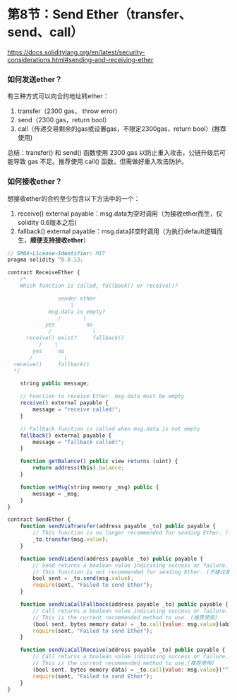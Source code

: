# 第8节：Send Ether（transfer、send、call）

https://docs.soliditylang.org/en/latest/security-considerations.html#sending-and-receiving-ether

### 如何发送ether？

有三种方式可以向合约地址转ether：

1. transfer（2300 gas， throw error）
2. send（2300 gas，return bool）
3. call（传递交易剩余的gas或设置gas，不限定2300gas，return bool）(推荐使用)



总结：transfer() 和 send() 函数使用 2300 gas 以防止重入攻击，公链升级后可能导致 gas 不足。推荐使用 call() 函数，但需做好重入攻击防护。



### 如何接收ether？

想接收ether的合约至少包含以下方法中的一个：

1. receive() external payable：msg.data为空时调用（为接收ether而生，仅solidity 0.6版本之后)
2. fallback() external payable：msg.data非空时调用（为执行default逻辑而生，**顺便支持接收ether**）

```js
// SPDX-License-Identifier: MIT
pragma solidity ^0.8.13;

contract ReceiveEther {
    /*
    Which function is called, fallback() or receive()?

                sender ether
                    |
             msg.data is empty?
                /       \
            yes          no
             /             \
      receive() exist?     fallback()
          /    \
        yes     no
       /          \
  receive()     fallback()
  */

    string public message;

    // Function to receive Ether. msg.data must be empty
    receive() external payable {
        message = "receive called!";
    }

    // Fallback function is called when msg.data is not empty
    fallback() external payable {
        message = "fallback called!";
    }

    function getBalance() public view returns (uint) {
        return address(this).balance;
    }

    function setMsg(string memory _msg) public {
        message = _msg;
    }
}

contract SendEther {
    function sendViaTransfer(address payable _to) public payable {
        // This function is no longer recommended for sending Ether. (不建议使用)
        _to.transfer(msg.value);
    }

    function sendViaSend(address payable _to) public payable {
        // Send returns a boolean value indicating success or failure.
        // This function is not recommended for sending Ether. (不建议使用)
        bool sent = _to.send(msg.value);
        require(sent, "Failed to send Ether");
    }

    function sendViaCallFallback(address payable _to) public payable {
        // Call returns a boolean value indicating success or failure.
        // This is the current recommended method to use. (推荐使用)
        (bool sent, bytes memory data) = _to.call{value: msg.value}(abi.encodeWithSignature("noExistFuncTest()"));
        require(sent, "Failed to send Ether");
    }

    function sendViaCallReceive(address payable _to) public payable {
        // Call returns a boolean value indicating success or failure.
        // This is the current recommended method to use.(推荐使用)
        (bool sent, bytes memory data) = _to.call{value: msg.value}("");
        require(sent, "Failed to send Ether");
    }
}
```
